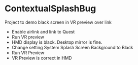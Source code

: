 # ContextualSplashBug

Project to demo black screen in VR preview over link


- Enable airlink and link to Quest
- Run VR preview
- HMD display is black. Desktop mirror is fine.
- Change setting System Splash Screen Background to Black
- Run VR Preview
- VR Preview is correct in HMD

